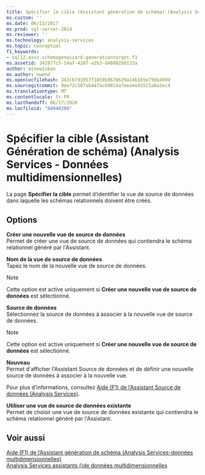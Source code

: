 ```yaml
---
title: Spécifier la cible (Assistant génération de schéma) (Analysis Services-données multidimensionnelles) | Microsoft Docs
ms.custom: ''
ms.date: 06/13/2017
ms.prod: sql-server-2014
ms.reviewer: ''
ms.technology: analysis-services
ms.topic: conceptual
f1_keywords:
- sql12.asvs.schemagenwizard.generationtarget.f1
ms.assetid: 342877c5-14af-4287-a2b3-d48882b0133a
author: minewiskan
ms.author: owend
ms.openlocfilehash: 343cb7d3957f1859b8676629a14b165e756b450d
ms.sourcegitcommit: 9ee72c507ab447ac69014a7eea4e43523a0a3ec4
ms.translationtype: MT
ms.contentlocale: fr-FR
ms.lasthandoff: 06/17/2020
ms.locfileid: "84940280"
---
```

# <a name="specify-target-schema-generation-wizard-analysis-services---multidimensional-data"></a>Spécifier la cible (Assistant Génération de schéma) (Analysis Services - Données multidimensionnelles)
  La page **Spécifier la cible** permet d’identifier la vue de source de données dans laquelle les schémas relationnels doivent être créés.  
  
## <a name="options"></a>Options  
 **Créer une nouvelle vue de source de données**  
 Permet de créer une vue de source de données qui contiendra le schéma relationnel généré par l'Assistant.  
  
 **Nom de la vue de source de données**  
 Tapez le nom de la nouvelle vue de source de données.  
  
> [!NOTE]  
>  Cette option est active uniquement si **Créer une nouvelle vue de source de données** est sélectionné.  
  
 **Source de données**  
 Sélectionnez la source de données à associer à la nouvelle vue de source de données.  
  
> [!NOTE]  
>  Cette option est active uniquement si **Créer une nouvelle vue de source de données** est sélectionné.  
  
 **Nouveau**  
 Permet d'afficher l'Assistant Source de données et de définir une nouvelle source de données à associer à la nouvelle vue.  
  
 Pour plus d’informations, consultez [Aide (F1) de l’Assistant Source de données &#40;Analysis Services&#41;](data-source-wizard-f1-help-analysis-services.md).  
  
 **Utiliser une vue de source de données existante**  
 Permet de choisir une vue de source de données existante qui contiendra le schéma relationnel généré par l'Assistant.  
  
## <a name="see-also"></a>Voir aussi  
 [Aide (F1) de l’Assistant génération de schéma &#40;Analysis Services-données multidimensionnelles&#41;](schema-generation-wizard-f1-help-analysis-services-multidimensional-data.md)   
 [Analysis Services assistants &#40;&#41;de données multidimensionnelles](analysis-services-wizards-multidimensional-data.md)  
  
  

